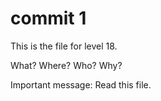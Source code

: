 # commit 1

This is the file for level 18.

What? Where? Who? Why?

Important message:
Read this file.
